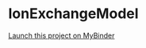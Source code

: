 # IonExchangeModel

[Launch this project on MyBinder](https://mybinder.org/v2/gh/your-username/your-repository/HEAD)
